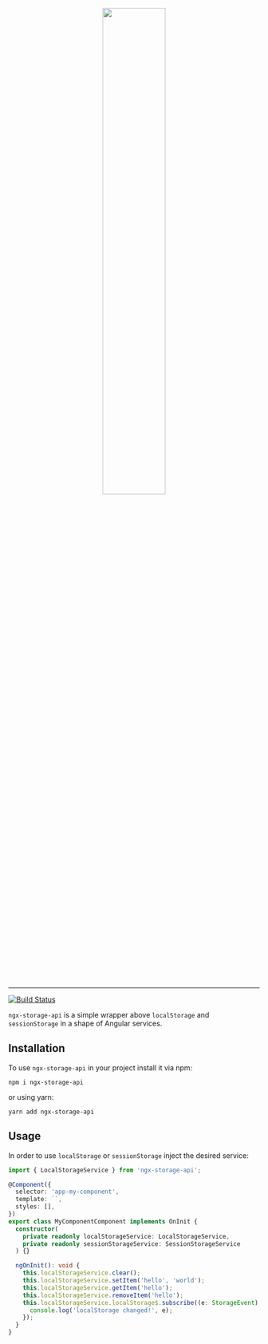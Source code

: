 <p align="center">
    <img width="50%" height="50%" src="https://raw.githubusercontent.com/talohana/ngx-storage-api/master/logo.svg"></img>
</p>

<hr />

[![Build Status](https://travis-ci.org/talohana/ngx-storage-api.svg?branch=master)](https://travis-ci.org/talohana/ngx-storage-api)

`ngx-storage-api` is a simple wrapper above `localStorage` and `sessionStorage` in a shape of Angular services.

## Installation

To use `ngx-storage-api` in your project install it via npm:

```
npm i ngx-storage-api
```

or using yarn:

```
yarn add ngx-storage-api
```

## Usage

In order to use `localStorage` or `sessionStorage` inject the desired service:

```typescript
import { LocalStorageService } from 'ngx-storage-api';

@Component({
  selector: 'app-my-component',
  template: ``,
  styles: [],
})
export class MyComponentComponent implements OnInit {
  constructor(
    private readonly localStorageService: LocalStorageService,
    private readonly sessionStorageService: SessionStorageService
  ) {}

  ngOnInit(): void {
    this.localStorageService.clear();
    this.localStorageService.setItem('hello', 'world');
    this.localStorageService.getItem('hello');
    this.localStorageService.removeItem('hello');
    this.localStorageService.localStorage$.subscribe((e: StorageEvent) => {
      console.log('localStorage changed!', e);
    });
  }
}
```
